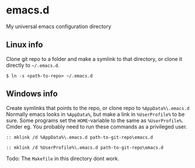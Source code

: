 # emacs.d
My universal emacs configuration directory

## Linux info
Clone git repo to a folder and make a symlink to that directory, or clone it directly to `~/.emacs.d`.

 `$ ln -s <path-to-repo> ~/.emacs.d`

## Windows info
Create symlinks that points to the repo, or clone repo to `%AppData%\.emacs.d`
Normally emacs looks in `%AppData%`, but make a link in `%UserProfile%` to be sure. Some programs set the `HOME`-variable to the same as `%UserProfile%`. Cmder eg.
You probably need to run these commands as a privileged user.

```:: mklink /d %AppData%\.emacs.d path-to-git-repo\emacs.d```

```:: mklink /d %UserProfile%\.emacs.d path-to-git-repo\emacs.d```

Todo: The `Makefile` in this directory dont work.
